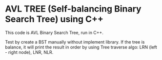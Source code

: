 # AVL TREE (Self-balancing Binary Search Tree) using C++

This code is AVL Binary Search Tree, run in C++. 

Test by create a BST manually without implement library. If the tree is balance, it will print the result in order by using Tree traverse algo: LRN (left - right node), LNR, NLR.
